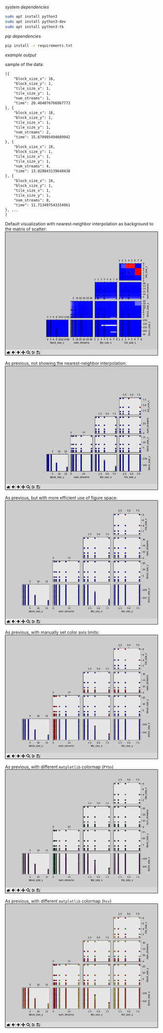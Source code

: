 *system dependencies*

```bash
sudo apt install python3
sudo apt install python3-dev
sudo apt install python3-tk
```

*pip dependencies*

```bash
pip install -r requirements.txt
```


*example output*

sample of the data:

```
[{
    "block_size_x": 16,
    "block_size_y": 1,
    "tile_size_x": 1,
    "tile_size_y": 1,
    "num_streams": 1,
    "time": 20.404076766967773
}, {
    "block_size_x": 16,
    "block_size_y": 1,
    "tile_size_x": 1,
    "tile_size_y": 1,
    "num_streams": 2,
    "time": 15.670905494689942
}, {
    "block_size_x": 16,
    "block_size_y": 1,
    "tile_size_x": 1,
    "tile_size_y": 1,
    "num_streams": 4,
    "time": 13.029843139648438
}, {
    "block_size_x": 16,
    "block_size_y": 1,
    "tile_size_x": 1,
    "tile_size_y": 1,
    "num_streams": 8,
    "time": 11.713497543334961
}, ...
]
```


Default visualization with nearest-neighbor interpolation as background to the matrix of scatter:
![example-output-2.png](https://github.com/jspaaks/trellis/raw/master/images/example-output-2.png "Example output 2")

As previous, not showing the nearest-neighbor interpolation:
![example-output-3.png](https://github.com/jspaaks/trellis/raw/master/images/example-output-3.png "Example output 3")

As previous, but with more efficient use of figure space:
![example-output-4.png](https://github.com/jspaaks/trellis/raw/master/images/example-output-4.png "Example output 4")

As previous, with manually set color axis limits:
![example-output-5.png](https://github.com/jspaaks/trellis/raw/master/images/example-output-5.png "Example output 5")

As previous, with different ``matplotlib`` colormap (``PYGn``)
![example-output-6.png](https://github.com/jspaaks/trellis/raw/master/images/example-output-6.png "Example output 6")

As previous, with different ``matplotlib`` colormap (``hsv``)
![example-output-7.png](https://github.com/jspaaks/trellis/raw/master/images/example-output-7.png "Example output 7")
